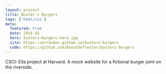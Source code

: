 ```yaml
---
layout: project
title: Buster's Burgers
tags: ['html/css']
meta:
  featured: true
  date: 2018 Q3
  hero: busters-burgers-hero.jpg
  site: https://ptrandev.github.io/busters-burgers
  code: https://github.com/DonutDeflector/busters-burgers
---
```


CSCI-33a project at Harvard. A mock website for a fictional burger joint on the
riverside.